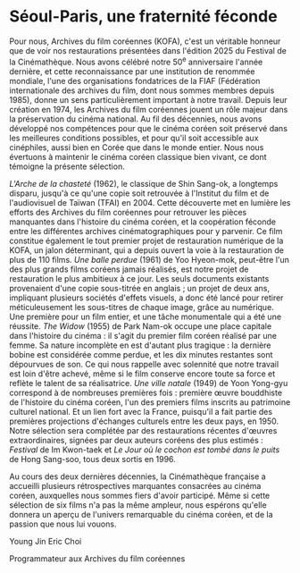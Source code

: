 # Séoul-Paris, une fraternité féconde

Pour nous, Archives du film coréennes (KOFA), c'est un véritable honneur que de voir nos restaurations présentées dans l'édition 2025 du Festival de la Cinémathèque. Nous avons célébré notre 50<sup>e</sup> anniversaire l'année dernière, et cette reconnaissance par une institution de renommée mondiale, l'une des organisations fondatrices de la FIAF (Fédération internationale des archives du film, dont nous sommes membres depuis 1985), donne un sens particulièrement important à notre travail. Depuis leur création en 1974, les Archives du film coréennes jouent un rôle majeur dans la préservation du cinéma national. Au fil des décennies, nous avons développé nos compétences pour que le cinéma coréen soit préservé dans les meilleures conditions possibles, et pour qu'il soit accessible aux cinéphiles, aussi bien en Corée que dans le monde entier. Nous nous évertuons à maintenir le cinéma coréen classique bien vivant, ce dont témoigne la présente sélection.

_L'Arche de la chasteté_ (1962), le classique de Shin Sang-ok, a longtemps disparu, jusqu'à ce qu'une copie soit retrouvée à l'Institut du film et de l'audiovisuel de Taïwan (TFAI) en 2004. Cette découverte met en lumière les efforts des Archives du film coréennes pour retrouver les pièces manquantes dans l'histoire du cinéma coréen, et la coopération féconde entre les différentes archives cinématographiques pour y parvenir. Ce film constitue également le tout premier projet de restauration numérique de la KOFA, un jalon déterminant, qui a depuis ouvert la voie à la restauration de plus de 110 films. _Une balle perdue_ (1961) de Yoo Hyeon-mok, peut-être l'un des plus grands films coréens jamais réalisés, est notre projet de restauration le plus ambitieux à ce jour. Les seuls documents existants provenaient d'une copie sous-titrée en anglais ; un projet de deux ans, impliquant plusieurs sociétés d'effets visuels, a donc été lancé pour retirer méticuleusement les sous-titres de chaque image, grâce au numérique. Une première pour un film entier, et une tâche monumentale qui a été une réussite. _The Widow_ (1955) de Park Nam-ok occupe une place capitale dans l'histoire du cinéma : il s'agit du premier film coréen réalisé par une femme. Sa nature incomplète en est d'autant plus tragique : la dernière bobine est considérée comme perdue, et les dix minutes restantes sont dépourvues de son. Ce qui nous rappelle avec solennité que notre travail est loin d'être achevé, même si le film conserve encore toute sa force et reflète le talent de sa réalisatrice. _Une ville natale_ (1949) de Yoon Yong-gyu correspond à de nombreuses premières fois : première œuvre bouddhiste de l'histoire du cinéma coréen, l'un des premiers films inscrits au patrimoine culturel national. Et un lien fort avec la France, puisqu'il a fait partie des premières projections d'échanges culturels entre les deux pays, en 1950. Notre sélection sera complétée par des restaurations récentes d'œuvres extraordinaires, signées par deux auteurs coréens des plus estimés : _Festival_ de Im Kwon-taek et _Le Jour où le cochon est tombé dans le puits_ de Hong Sang-soo, tous deux sortis en 1996.

Au cours des deux dernières décennies, la Cinémathèque française a accueilli plusieurs rétrospectives marquantes consacrées au cinéma coréen, auxquelles nous sommes fiers d'avoir participé. Même si cette sélection de six films n'a pas la même ampleur, nous espérons qu'elle donnera un aperçu de l'univers remarquable du cinéma coréen, et de la passion que nous lui vouons.

<div class="author">Young Jin Eric Choi</div>

Programmateur aux Archives du film coréennes
